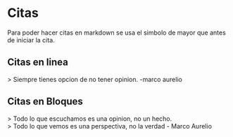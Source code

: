 # Citas

Para poder hacer citas en markdown se usa el simbolo de mayor que antes de iniciar la cita.

## Citas en linea

\> Siempre tienes opcion de no tener opinion. -marco aurelio

## Citas en Bloques

\> Todo lo que escuchamos es una opinion, no un hecho.<br/>
\> Todo lo que vemos es una perspectiva, no la verdad -  Marco Aurelio